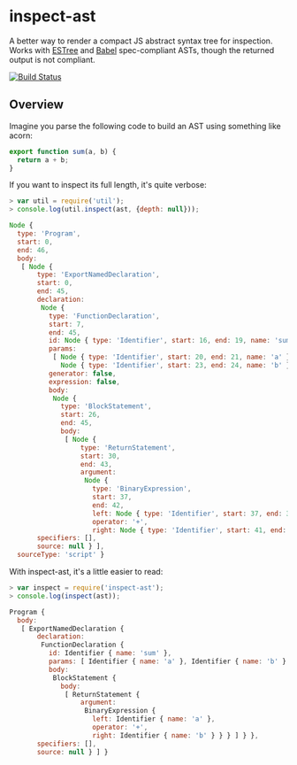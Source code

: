 # inspect-ast

A better way to render a compact JS abstract syntax tree for inspection.
Works with [ESTree](https://github.com/estree/estree) and
[Babel](https://github.com/babel/babylon/blob/master/ast/spec.md) spec-compliant
ASTs, though the returned output is not compliant.

[![Build Status](https://travis-ci.org/danielstjules/inspect-ast.svg?branch=master)](https://travis-ci.org/danielstjules/inspect-ast)

## Overview

Imagine you parse the following code to build an AST using something like acorn:

``` javascript
export function sum(a, b) {
  return a + b;
}
```

If you want to inspect its full length, it's quite verbose:

``` javascript
> var util = require('util');
> console.log(util.inspect(ast, {depth: null}));

Node {
  type: 'Program',
  start: 0,
  end: 46,
  body:
   [ Node {
       type: 'ExportNamedDeclaration',
       start: 0,
       end: 45,
       declaration:
        Node {
          type: 'FunctionDeclaration',
          start: 7,
          end: 45,
          id: Node { type: 'Identifier', start: 16, end: 19, name: 'sum' },
          params:
           [ Node { type: 'Identifier', start: 20, end: 21, name: 'a' },
             Node { type: 'Identifier', start: 23, end: 24, name: 'b' } ],
          generator: false,
          expression: false,
          body:
           Node {
             type: 'BlockStatement',
             start: 26,
             end: 45,
             body:
              [ Node {
                  type: 'ReturnStatement',
                  start: 30,
                  end: 43,
                  argument:
                   Node {
                     type: 'BinaryExpression',
                     start: 37,
                     end: 42,
                     left: Node { type: 'Identifier', start: 37, end: 38, name: 'a' },
                     operator: '+',
                     right: Node { type: 'Identifier', start: 41, end: 42, name: 'b' } } } ] } },
       specifiers: [],
       source: null } ],
  sourceType: 'script' }
```

With inspect-ast, it's a little easier to read:

``` javascript
> var inspect = require('inspect-ast');
> console.log(inspect(ast));

Program {
  body:
   [ ExportNamedDeclaration {
       declaration:
        FunctionDeclaration {
          id: Identifier { name: 'sum' },
          params: [ Identifier { name: 'a' }, Identifier { name: 'b' } ],
          body:
           BlockStatement {
             body:
              [ ReturnStatement {
                  argument:
                   BinaryExpression {
                     left: Identifier { name: 'a' },
                     operator: '+',
                     right: Identifier { name: 'b' } } } ] } },
       specifiers: [],
       source: null } ] }
```
